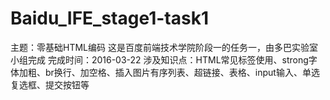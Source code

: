 # Baidu_IFE_stage1-task1
主题：零基础HTML编码
这是百度前端技术学院阶段一的任务一，由多巴实验室小组完成
完成时间：2016-03-22
涉及知识点：HTML常见标签使用、strong字体加粗、br换行、加空格、插入图片有序列表、超链接、表格、input输入、单选复选框、提交按钮等
